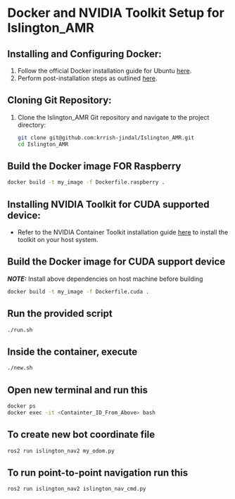 # Docker and NVIDIA Toolkit Setup for Islington_AMR

## Installing and Configuring Docker:

1. Follow the official Docker installation guide for Ubuntu [here](https://docs.docker.com/engine/install/ubuntu/).
2. Perform post-installation steps as outlined [here](https://docs.docker.com/engine/install/linux-postinstall/).


## Cloning Git Repository:

1. Clone the Islington_AMR Git repository and navigate to the project directory:

   ```bash
   git clone git@github.com:krrish-jindal/Islington_AMR.git
   cd Islington_AMR
   ```
## Build the Docker image FOR Raspberry

```bash
docker build -t my_image -f Dockerfile.raspberry .
```


## Installing NVIDIA Toolkit for CUDA supported device:

- Refer to the NVIDIA Container Toolkit installation guide [here](https://docs.nvidia.com/datacenter/cloud-native/container-toolkit/latest/install-guide.html) to install the toolkit on your host system.

## Build the Docker image for CUDA support device

**_NOTE:_**  Install above dependencies on host machine before building 

```bash
docker build -t my_image -f Dockerfile.cuda .
```

## Run the provided script

   ```bash
./run.sh
```

## Inside the container, execute

   ```bash
./new.sh
```

## Open new terminal and run this

```bash
docker ps 
docker exec -it <Containter_ID_From_Above> bash
```

## To create new bot coordinate file 

   ```bash
ros2 run islington_nav2 my_odom.py
```

## To run point-to-point navigation run this

   ```bash
ros2 run islington_nav2 islington_nav_cmd.py
```

